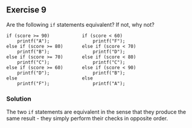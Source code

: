 ## Exercise 9
Are the following `if` statements equivalent? If not, why not?
```
if (score >= 90)            if (score < 60)
    printf("A");                printf("F");
else if (score >= 80)       else if (score < 70)
    printf("B");                printf("D");
else if (score >= 70)       else if (score < 80)
    printf("C");                printf("C");
else if (score >= 60)       else if (score < 90)
    printf("D");                printf("B");
else                        else
    printf("F");                printf("A");
```

### Solution
The two `if` statements are equivalent in the sense that they produce the same result - they simply perform their checks in opposite order.